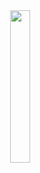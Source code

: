 <div align="center">
<img src="https://i.pinimg.com/564x/bc/3f/10/bc3f106ff090d59fabf6e3cd97d3c2e5.jpg"width="25%" align="right" /><a href="https://github.com/Mayar-Magdy">
    <!-- 

    <img src="https://readme-typing-svg.demolab.com/?lines=Backend%20developer;Problem-solving;Python%20Django%20Web%20Frameworke;Always%20learning%20new%20things&font=Fira%20Code&center=true&width=440&height=45&color=f75c7e&vCenter=true&pause=1000&size=22" /></a>
    -->
<br><br>
<pre>
     Hi there 👋 
    💼 BSc @ FYM • Back-end dev 
    🎮 Games • Anime • Code 
    🐍 Python • CPP 
    ✨I love to attend Meetups for learning & Conferences for Networking
</pre>
<br><br>
<img src="https://raw.githubusercontent.com/innng/innng/master/assets/kyubey.gif" height="40" />
<br><br><br>
  
[![](https://img.shields.io/badge/linkedin-0a66c2)](https://www.linkedin.com/in/mayar-magdy-352119214/)
[![](https://img.shields.io/badge/instagram-ff66ab)](https://www.instagram.com/mayarmagdy865/)
[![](https://img.shields.io/badge/Email-6364ff)](mailto:maimagdy238@gmail.com)
[![](https://img.shields.io/badge/Codeforces-Amazon)](https://codeforces.com/profile/_Mayar_)


</div>

<!--
**Mayar-Magdy/Mayar-Magdy** is a ✨ _special_ ✨ repository because its `README.md` (this file) appears on your GitHub profile.

Here are some ideas to get you started:

- 🔭 I’m currently working on ...
- 🌱 I’m currently learning ...
- 👯 I’m looking to collaborate on ...
- 🤔 I’m looking for help with ...
- 💬 Ask me about ...
- 📫 How to reach me: ...
- 😄 Pronouns: ...
- ⚡ Fun fact: ...
-->
